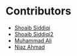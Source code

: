 # Contributors

- [Shoaib Siddiqi](https://github.com/ShoaibSiddiqi)
- [Shoaib Siddiqi2](https://github.com/ShoaibSiddiqi2)
- [Muhammad Ali ](https://github.com/designsbyali)
- [Niaz Ahmad](https://github.com/niaza)